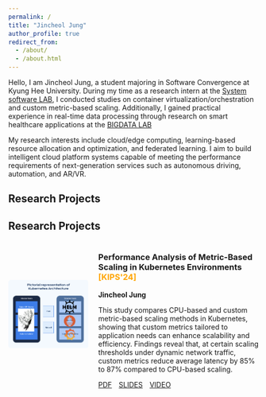 ```yaml
---
permalink: /
title: "Jincheol Jung"
author_profile: true
redirect_from:
  - /about/
  - /about.html
---
```


Hello, I am Jincheol Jung, a student majoring in Software Convergence at Kyung Hee University. During my time as a research intern at the [System software LAB](https://ss.korea.ac.kr/), I conducted studies on container virtualization/orchestration and custom metric-based scaling. Additionally, I gained practical experience in real-time data processing through research on smart healthcare applications at the [BIGDATA LAB]( http://allbigdata.khu.ac.kr/)

My research interests include cloud/edge computing, learning-based resource allocation and optimization, and federated learning. I aim to build intelligent cloud platform systems capable of meeting the performance requirements of next-generation services such as autonomous driving, automation, and AR/VR.

## Research Projects

## Research Projects

<div class="project">
  <div style="display: flex; align-items: center; margin-bottom: 20px;">
    <div style="flex: 1;">
      <img src="images/ACK-2024.png" alt="CommRad Project Image" style="max-width: 100%; border-radius: 5px;">
    </div>
    <div style="flex: 2; margin-left: 20px;">
      <h3>
        <strong>Performance Analysis of Metric-Based Scaling in Kubernetes Environments</strong>
        <span style="color: orange;">[KIPS'24]</span>
      </h3>
      <p>
        <strong>Jincheol Jung</strong>
      </p>
      <p>
      This study compares CPU-based and custom metric-based scaling methods in Kubernetes, showing that custom
      metrics tailored to application needs can enhance scalability and efficiency. Findings reveal that, at certain scaling
      thresholds under dynamic network traffic, custom metrics reduce average latency by 85% to 87% compared to
      CPU-based scaling.
      </p>
      <div style="margin-top: 10px;">
        <a href="files/ACK-2024.pdf" class="btn" style="margin-right: 10px;">PDF</a>
        <a href="files/ACK_PPT.pdf" class="btn" style="margin-right: 10px;">SLIDES</a>
        <a href="https://www.manuscriptlink.com/society/kips/conference/ack2024/programBook/presentation/streaming/mv/KIPS_C2024B0377" class="btn">VIDEO</a>
      </div>
    </div>
  </div>
</div>